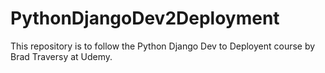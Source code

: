 # PythonDjangoDev2Deployment
This repository is to follow the Python Django Dev to Deployent course by Brad Traversy at Udemy.

